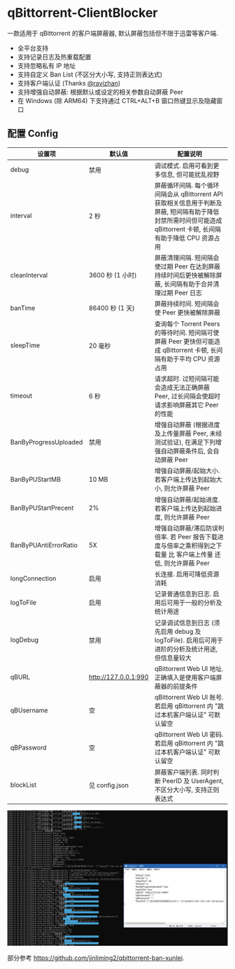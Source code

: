 # qBittorrent-ClientBlocker
一款适用于 qBittorrent 的客户端屏蔽器, 默认屏蔽包括但不限于迅雷等客户端.

* 全平台支持
* 支持记录日志及热重载配置
* 支持忽略私有 IP 地址
* 支持自定义 Ban List (不区分大小写, 支持正则表达式)
* 支持客户端认证 (Thanks [@ravizhan](https://github.com/ravizhan))
* 支持增强自动屏蔽: 根据默认或设定的相关参数自动屏蔽 Peer
* 在 Windows (除 ARM64) 下支持通过 CTRL+ALT+B 窗口热键显示及隐藏窗口

## 配置 Config
| 设置项 | 默认值 | 配置说明 |
| ----- | ----- | ----- |
| debug | 禁用 | 调试模式. 启用可看到更多信息, 但可能扰乱视野 |
| interval | 2 秒 | 屏蔽循环间隔. 每个循环间隔会从 qBittorrent API 获取相关信息用于判断及屏蔽, 短间隔有助于降低封禁所需时间但可能造成 qBittorrent 卡顿, 长间隔有助于降低 CPU 资源占用 |
| cleanInterval | 3600 秒 (1 小时) | 屏蔽清理间隔. 短间隔会使过期 Peer 在达到屏蔽持续时间后更快被解除屏蔽, 长间隔有助于合并清理过期 Peer 日志 |
| banTime | 86400 秒 (1 天) | 屏蔽持续时间. 短间隔会使 Peer 更快被解除屏蔽 |
| sleepTime | 20 毫秒 | 查询每个 Torrent Peers 的等待时间. 短间隔可使屏蔽 Peer 更快但可能造成 qBittorrent 卡顿, 长间隔有助于平均 CPU 资源占用 |
| timeout | 6 秒 | 请求超时. 过短间隔可能会造成无法正确屏蔽 Peer, 过长间隔会使超时请求影响屏蔽其它 Peer 的性能 |
| BanByProgressUploaded | 禁用 | 增强自动屏蔽 (根据进度及上传量屏蔽 Peer, 未经测试验证), 在满足下列增强自动屏蔽条件后, 会自动屏蔽 Peer |
| BanByPUStartMB | 10 MB | 增强自动屏蔽/起始大小. 若客户端上传达到起始大小, 则允许屏蔽 Peer |
| BanByPUStartPrecent | 2% | 增强自动屏蔽/起始进度. 若客户端上传达到起始进度, 则允许屏蔽 Peer |
| BanByPUAntiErrorRatio | 5X | 增强自动屏蔽/滞后防误判倍率. 若 Peer 报告下载进度与倍率之乘积得到之下载量 比 客户端上传量 还低, 则允许屏蔽 Peer |
| longConnection | 启用 | 长连接. 启用可降低资源消耗 |
| logToFile | 启用 | 记录普通信息到日志. 启用后可用于一般的分析及统计用途 |
| logDebug | 禁用 | 记录调试信息到日志 (须先启用 debug 及 logToFile). 启用后可用于进阶的分析及统计用途, 但信息量较大 |
| qBURL | http://127.0.0.1:990 | qBittorrent Web UI 地址. 正确填入是使用客户端屏蔽器的前提条件 |
| qBUsername | 空 | qBittorrent Web UI 账号. 若启用 qBittorrent 内 "跳过本机客户端认证" 可默认留空 |
| qBPassword | 空 | qBittorrent Web UI 密码. 若启用 qBittorrent 内 "跳过本机客户端认证" 可默认留空 |
| blockList | 见 config.json | 屏蔽客户端列表. 同时判断 PeerID 及 UserAgent, 不区分大小写, 支持正则表达式 |

![Preview](Preview.png)

部分参考 https://github.com/jinliming2/qbittorrent-ban-xunlei.
